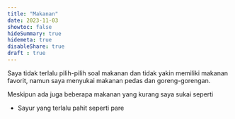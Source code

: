 ```yaml
---
title: "Makanan"
date: 2023-11-03
showtoc: false
hideSummary: true
hidemeta: true
disableShare: true
draft : true
---
```


Saya tidak terlalu pilih-pilih soal makanan dan tidak yakin memiliki makanan favorit, namun saya menyukai makanan pedas dan goreng-gorengan. 

Meskipun ada juga beberapa makanan yang kurang saya sukai seperti
- Sayur yang terlalu pahit seperti pare
